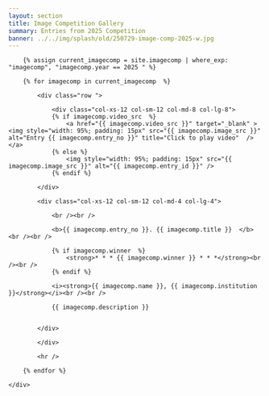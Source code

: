 ```yaml
---
layout: section
title: Image Competition Gallery
summary: Entries from 2025 Competition
banner: ../../img/splash/old/250729-image-comp-2025-w.jpg
---
```


<section id="service">
	<div class="container">
	
		{% assign current_imagecomp = site.imagecomp | where_exp: "imagecomp", "imagecomp.year == 2025 " %}

		{% for imagecomp in current_imagecomp  %}
	
			<div class="row ">	

				<div class="col-xs-12 col-sm-12 col-md-8 col-lg-8">
				{% if imagecomp.video_src  %}
					<a href="{{ imagecomp.video_src }}" target="_blank" ><img style="width: 95%; padding: 15px" src="{{ imagecomp.image_src }}" alt="Entry {{ imagecomp.entry_no }}" title="Click to play video"  /></a>
				{% else %}
					<img style="width: 95%; padding: 15px" src="{{ imagecomp.image_src }}" alt="{{ imagecomp.entry_id }}" />
				{% endif %}
				
			</div>
			
			<div class="col-xs-12 col-sm-12 col-md-4 col-lg-4">
        
				<br /><br />
	  
				<b>{{ imagecomp.entry_no }}. {{ imagecomp.title }}  </b><br /><br />
				 
				{% if imagecomp.winner  %}
					<strong>* * * {{ imagecomp.winner }} * * *</strong><br /><br />
				{% endif %}

				<i><strong>{{ imagecomp.name }}, {{ imagecomp.institution }}</strong></i><br /><br />

				{{ imagecomp.description }}
 

			</div>
			
    		</div>	
	
			<hr />
		
		{% endfor %}	
	
	</div>
</section>

